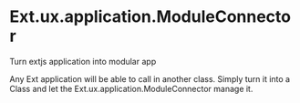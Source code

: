 # Ext.ux.application.ModuleConnector
Turn extjs application into modular app

Any Ext application will be able to call in another class.
Simply turn it into a Class and let the Ext.ux.application.ModuleConnector manage it.
